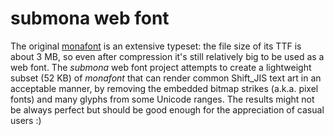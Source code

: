 # submona web font
The original [monafont](http://monafont.sourceforge.net/) is an extensive typeset: the file size of its TTF is about 3 MB, so even after compression it's still relatively big to be used as a web font. The *submona* web font project attempts to create a lightweight subset (52 KB) of *monafont* that can render common Shift_JIS text art in an acceptable manner, by removing the embedded bitmap strikes (a.k.a. pixel fonts) and many glyphs from some Unicode ranges. The results might not be always perfect but should be good enough for the appreciation of casual users :)
